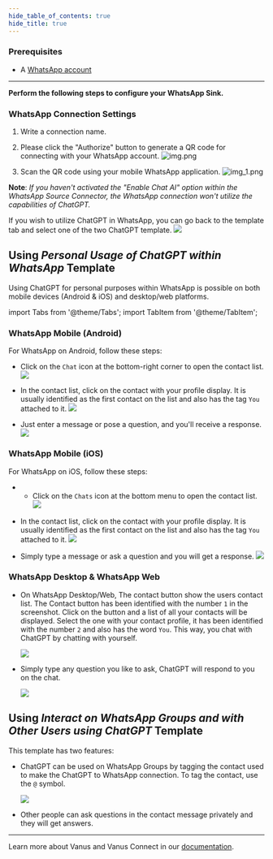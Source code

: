 ```yaml
--- 
hide_table_of_contents: true
hide_title: true
---
```


### Prerequisites

- A [WhatsApp account](https://www.whatsapp.com)

---

**Perform the following steps to configure your WhatsApp Sink.**

### WhatsApp Connection Settings

1. Write a connection name.

2. Please click the "Authorize" button to generate a QR code for connecting with your WhatsApp account. 
![img.png](images/img.png)
3. Scan the QR code using your mobile WhatsApp application.
![img_1.png](images/img_3.png)

**Note**: *If you haven't activated the "Enable Chat AI" option within the WhatsApp Source Connector, the WhatsApp connection won't utilize the capabilities of ChatGPT.*

If you wish to utilize ChatGPT in WhatsApp, you can go back to the template tab and select one of the two ChatGPT template.
![](images/whatsapp-template.png)

## Using *Personal Usage of ChatGPT within WhatsApp* Template

Using ChatGPT for personal purposes within WhatsApp is possible on both mobile devices (Android & iOS) and desktop/web platforms.

import Tabs from '@theme/Tabs';
import TabItem from '@theme/TabItem';

<Tabs>

<TabItem label="Android" value="authentication-via-google">

### WhatsApp Mobile (Android)
For WhatsApp on Android, follow these steps:

- Click on the `Chat` icon at the bottom-right corner to open the contact list.
![](images/mobile-1.png)

- In the contact list, click on the contact with your profile display. It is usually identified as the first contact on the list and also has the tag `You` attached to it.
![](images/mobile-2.png)

- Just enter a message or pose a question, and you'll receive a response.
![](images/mobile-3.png)
  </TabItem>

<TabItem label="iOS" value="i-os">

### WhatsApp Mobile (iOS)
For WhatsApp on iOS, follow these steps:

- - Click on the `Chats` icon at the bottom menu to open the contact list.
![](images/mobile-1-ios.png)

- In the contact list, click on the contact with your profile display. It is usually identified as the first contact on the list and also has the tag `You` attached to it.
![](images/mobile-2-ios.png)

- Simply type a message or ask a question and you will get a response.
![](images/mobile-3-ios.png)

  </TabItem>
<TabItem label="Web" value="web">

### WhatsApp Desktop & WhatsApp Web
- On WhatsApp Desktop/Web, The contact button show the users contact list. The Contact button has been identified with the number `1` in the screenshot. Click on the button and a list of all your contacts will be displayed. Select the one with your contact profile, it has been identified with the number `2` and also has the word `You`. This way, you chat with ChatGPT by chatting with yourself.

    ![](images/chat-whatsapp-connect.png)

- Simply type any question you like to ask, ChatGPT will respond to you on the chat.

    ![](images/chat-whatsapp.png)

  </TabItem>

</Tabs>

## Using *Interact on WhatsApp Groups and with Other Users using ChatGPT* Template

This template has two features:
- ChatGPT can be used on WhatsApp Groups by tagging the contact used to make the ChatGPT to WhatsApp connection. To tag the contact, use the `@` symbol.

    ![](images/chat-whatsapp-group.png)

- Other people can ask questions in the contact message privately and they will get answers.



---

Learn more about Vanus and Vanus Connect in our [documentation](https://docs.vanus.ai).
